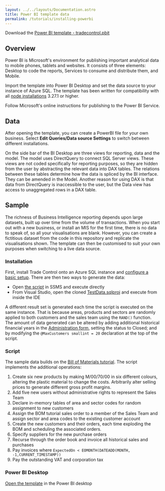 ```yaml
---
layout: ../../layouts/Documentation.astro
title: Power BI template data
permalink: /tutorials/installing-powerbi
---
```


Download the [Power BI template - tradecontrol.pbit](https://github.com/tradecontrol/powerbi/releases)

## Overview

Power BI is Microsoft's environment for publishing important analytical data to mobile phones, tablets and websites. It consists of three elements: Desktop to code the reports, Services to consume and distribute them, and Mobile.

Import the template into Power BI Desktop and set the data source to your instance of Azure SQL. The template has been written for compatibility with all [node installations](installing-sqlnode) 3.27.1 or higher. 

Follow Microsoft's online instructions for publishing to the Power BI Service.

## Data

After opening the template, you can create a PowerBI file for your own business. Select **Edit Queries/Data source Settings** to switch between different installations. 

On the side bar of the BI Desktop are three views for reporting, data and the model. The model uses DirectQuery to connect SQL Server views. These views are not coded specifically for reporting purposes, so they are hidden from the user by abstracting the relevant data into DAX tables. The relations between these tables determine how the data is spliced by the BI interface. They can be amended in the Model. Another reason for using DAX is that data from DirectQuery is inaccessible to the user, but the Data view has access to unaggregated rows in a DAX table.

## Sample

The richness of Business Intelligence reporting depends upon large datasets, built up over time from the volume of transactions. When you start out with a new business, or install an MIS for the first time, there is no data to speak of, so all your visualisations are blank. However, you can create a fictitious dataset from the code in this repository and replicate the visualisations shown. The template can then be customised to suit your own purposes when switching to a live data source. 
 
### Installation

First, install Trade Control onto an Azure SQL instance and [configure a basic setup](/tutorials/installing-sqlnode#basic-setup). There are then two ways to generate the data:

- Open [the script](https://github.com/tradecontrl/powerbi/blob/mastersrc/TestData/tc_bom_demo_extension.sql) in SSMS and execute directly
- From Visual Studio, open the cloned [TestData.sqlproj](https://github.com/tradecontrol/powerbi/) and execute from inside the IDE

A different result set is generated each time the script is executed on the same instance. That is because areas, products and sectors are randomly applied to both customers and the sales team using the ```RAND()``` function. The amount of data generated can be altered by adding additional historical financial years in the [Administration form](/tutorials/services#administration), setting the status to Closed; and by modifying the ```@MaxCustomers smallint = 20``` declaration at the top of the script.

### Script

The sample data builds on the [Bill of Materials tutorial](/tutorials/manufacturing). The script implements the additional operations:

1. Create six new products by making M/00/70/00 in six different colours, altering the plastic material to change the costs. Arbitrarily alter selling prices to generate different gross profit margins.
2. Add five new users without administrative rights to represent the Sales Team
3. Declare in-memory tables of area and sector codes for random assignment to new customers
4. Assign the BOM tutorial sales order to a member of the Sales Team and assign sector and area codes to the existing customer account
5. Create the new customers and their orders, each time exploding the BOM and scheduling the associated orders.
6. Specify suppliers for the new purchase orders
7. Recurse through the order book and invoice all historical sales and purchases
8. Pay invoices where ```ExpectedOn < EOMONTH(DATEADD(MONTH, -1,CURRENT_TIMESTAMP))```
9. Pay the outstanding VAT and corporation tax

### Power BI Desktop

[Open the template](/tutorials/powerbi) in the Power BI desktop
